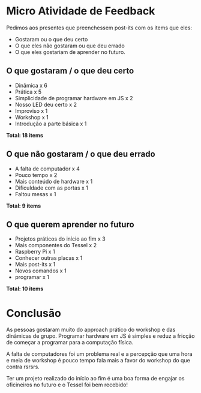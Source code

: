 # Micro Atividade de Feedback
Pedimos aos presentes que preenchessem post-its com os items que eles:

* Gostaram ou o que deu certo
* O que eles não gostaram ou que deu errado
* O que eles gostariam de aprender no futuro.

## O que gostaram / o que deu certo

* Dinâmica x 6
* Prática x 5
* Simplicidade de programar hardware em JS x 2
* Nosso LED deu certo x 2
* Improviso x 1
* Workshop x 1
* Introdução a parte básica x 1

**Total: 18 items**

## O que não gostaram / o que deu errado

* A falta de computador x 4
* Pouco tempo x 2
* Mais conteúdo de hardware x 1
* Dificuldade com as portas x 1
* Faltou mesas x 1

**Total: 9 items**

## O que querem aprender no futuro

* Projetos práticos do início ao fim x 3
* Mais componentes do Tessel x 2
* Raspberry Pi x 1
* Conhecer outras placas x 1
* Mais post-its x 1
* Novos comandos x 1
* programar x 1

**Total: 10 items**

# Conclusão

As pessoas gostaram muito do approach prático do workshop e das dinâmicas de grupo. Programar hardware em JS é simples e reduz a fricção de começar a programar para a computação física.

A falta de computadores foi um problema real e a percepção que uma hora e meia de workshop é pouco tempo fala mais a favor do workshop do que contra rsrsrs.

Ter um projeto realizado do início ao fim é uma boa forma de engajar os oficineiros no futuro e o Tessel foi bem recebido!
